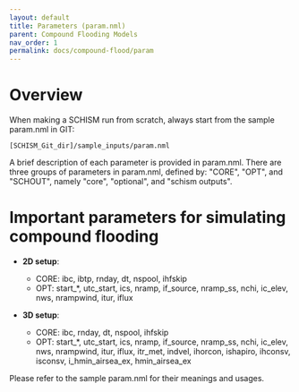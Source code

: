 ```yaml
---
layout: default
title: Parameters (param.nml)
parent: Compound Flooding Models
nav_order: 1
permalink: docs/compound-flood/param
---
```


# Overview
When making a SCHISM run from scratch, always start from the sample param.nml in GIT:
```
[SCHISM_Git_dir]/sample_inputs/param.nml
```
A brief description of each parameter is provided in param.nml.
There are three groups of parameters in param.nml, defined by: "CORE", "OPT", and "SCHOUT", namely "core", "optional", and "schism outputs".


# Important parameters for simulating compound flooding
- **2D setup**:

  - CORE: ibc, ibtp, rnday, dt, nspool, ihfskip
  - OPT: start_*, utc_start, ics, nramp, if_source, nramp_ss, nchi, ic_elev, nws, nrampwind, itur, iflux

- **3D setup**:

  - CORE: ibc, rnday, dt, nspool, ihfskip
  - OPT: start_*, utc_start, ics, nramp, if_source, nramp_ss, nchi, ic_elev, nws, nrampwind, itur, iflux, itr_met, indvel, ihorcon, ishapiro, ihconsv, isconsv, i_hmin_airsea_ex, hmin_airsea_ex

Please refer to the sample param.nml for their meanings and usages.
